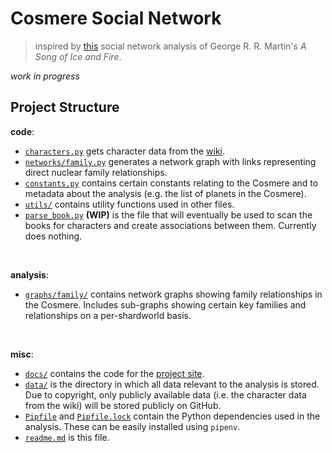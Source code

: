 # Cosmere Social Network

> inspired by [this](https://www.macalester.edu/~abeverid/thrones.html) social network analysis of 
  George R. R. Martin's *A Song of Ice and Fire*.

_work in progress_

## Project Structure

**code**:
- [`characters.py`](characters.py) gets character data from the [wiki](https://coppermind.net).
- [`networks/family.py`](networks/family.py) generates a network graph with links representing 
  direct nuclear family relationships.
- [`constants.py`](constants.py) contains certain constants relating to the Cosmere and to metadata about 
  the analysis (e.g. the list of planets in the Cosmere).
- [`utils/`](utils) contains utility functions used in other files.
- [`parse_book.py`](parse_book.py) **(WIP)** is the file that will eventually be used to scan the books
  for characters and create associations between them. Currently does nothing.

<br />

**analysis**:
- [`graphs/family/`](graphs/family) contains network graphs showing family relationships in the Cosmere.
  Includes sub-graphs showing certain key families and relationships on a per-shardworld basis.
  
<br />

**misc**:
- [`docs/`](docs) contains the code for the [project site](https://zebernst.github.io/cosmere-social-network).
- [`data/`](data) is the directory in which all data relevant to the analysis is stored. Due to copyright,
  only publicly available data (i.e. the character data from the wiki) will be stored publicly on GitHub.
- [`Pipfile`](Pipfile) and [`Pipfile.lock`](Pipfile.lock) contain the Python dependencies used in the analysis.
  These can be easily installed using `pipenv`.
- [`readme.md`](readme.md) is this file.
